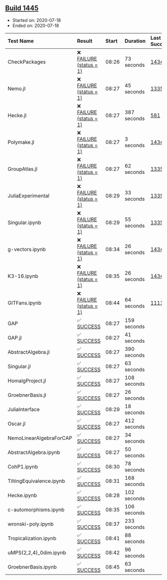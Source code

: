 ## [Build 1445](https://oscarci.mathematik.uni-kl.de/job/oscar-julia-1.4/1445/)

* Started on: 2020-07-18
* Ended on: 2020-07-18

| Test Name    | Result | Start | Duration | Last Success | First Failure |
|:-------------|:-------|:------|:---------|:-------------|:--------------|
| CheckPackages | ❌ [FAILURE (status = 1)](https://oscarci.mathematik.uni-kl.de/job/oscar-julia-1.4/1445/artifact/logs/build-1445/CheckPackages.log) | 08:26 | 73 seconds | [1434](https://oscarci.mathematik.uni-kl.de/job/oscar-julia-1.4/1434/) | [1435](https://oscarci.mathematik.uni-kl.de/job/oscar-julia-1.4/1435/) |
| Nemo.jl | ❌ [FAILURE (status = 1)](https://oscarci.mathematik.uni-kl.de/job/oscar-julia-1.4/1445/artifact/logs/build-1445/Nemo.jl.log) | 08:27 | 45 seconds | [1335](https://oscarci.mathematik.uni-kl.de/job/oscar-julia-1.4/1335/) | [1336](https://oscarci.mathematik.uni-kl.de/job/oscar-julia-1.4/1336/) |
| Hecke.jl | ❌ [FAILURE (status = 1)](https://oscarci.mathematik.uni-kl.de/job/oscar-julia-1.4/1445/artifact/logs/build-1445/Hecke.jl.log) | 08:27 | 387 seconds | [581](https://oscarci.mathematik.uni-kl.de/job/oscar-julia-1.4/581/) | [582](https://oscarci.mathematik.uni-kl.de/job/oscar-julia-1.4/582/) |
| Polymake.jl | ❌ [FAILURE (status = 1)](https://oscarci.mathematik.uni-kl.de/job/oscar-julia-1.4/1445/artifact/logs/build-1445/Polymake.jl.log) | 08:27 | 3 seconds | [1434](https://oscarci.mathematik.uni-kl.de/job/oscar-julia-1.4/1434/) | [1435](https://oscarci.mathematik.uni-kl.de/job/oscar-julia-1.4/1435/) |
| GroupAtlas.jl | ❌ [FAILURE (status = 1)](https://oscarci.mathematik.uni-kl.de/job/oscar-julia-1.4/1445/artifact/logs/build-1445/GroupAtlas.jl.log) | 08:27 | 62 seconds | [1335](https://oscarci.mathematik.uni-kl.de/job/oscar-julia-1.4/1335/) | [1336](https://oscarci.mathematik.uni-kl.de/job/oscar-julia-1.4/1336/) |
| JuliaExperimental | ❌ [FAILURE (status = 1)](https://oscarci.mathematik.uni-kl.de/job/oscar-julia-1.4/1445/artifact/logs/build-1445/JuliaExperimental.log) | 08:29 | 33 seconds | [1335](https://oscarci.mathematik.uni-kl.de/job/oscar-julia-1.4/1335/) | [1336](https://oscarci.mathematik.uni-kl.de/job/oscar-julia-1.4/1336/) |
| Singular.ipynb | ❌ [FAILURE (status = 1)](https://oscarci.mathematik.uni-kl.de/job/oscar-julia-1.4/1445/artifact/logs/build-1445/Singular.ipynb.log) | 08:29 | 55 seconds | [1335](https://oscarci.mathematik.uni-kl.de/job/oscar-julia-1.4/1335/) | [1336](https://oscarci.mathematik.uni-kl.de/job/oscar-julia-1.4/1336/) |
| g-vectors.ipynb | ❌ [FAILURE (status = 1)](https://oscarci.mathematik.uni-kl.de/job/oscar-julia-1.4/1445/artifact/logs/build-1445/g-vectors.ipynb.log) | 08:34 | 26 seconds | [1434](https://oscarci.mathematik.uni-kl.de/job/oscar-julia-1.4/1434/) | [1435](https://oscarci.mathematik.uni-kl.de/job/oscar-julia-1.4/1435/) |
| K3-16.ipynb | ❌ [FAILURE (status = 1)](https://oscarci.mathematik.uni-kl.de/job/oscar-julia-1.4/1445/artifact/logs/build-1445/K3-16.ipynb.log) | 08:35 | 26 seconds | [1434](https://oscarci.mathematik.uni-kl.de/job/oscar-julia-1.4/1434/) | [1435](https://oscarci.mathematik.uni-kl.de/job/oscar-julia-1.4/1435/) |
| GITFans.ipynb | ❌ [FAILURE (status = 1)](https://oscarci.mathematik.uni-kl.de/job/oscar-julia-1.4/1445/artifact/logs/build-1445/GITFans.ipynb.log) | 08:44 | 64 seconds | [1111](https://oscarci.mathematik.uni-kl.de/job/oscar-julia-1.4/1111/) | [1112](https://oscarci.mathematik.uni-kl.de/job/oscar-julia-1.4/1112/) |
| GAP | ✅ [SUCCESS](https://oscarci.mathematik.uni-kl.de/job/oscar-julia-1.4/1445/artifact/logs/build-1445/GAP.log) | 08:27 | 159 seconds |  |  |
| GAP.jl | ✅ [SUCCESS](https://oscarci.mathematik.uni-kl.de/job/oscar-julia-1.4/1445/artifact/logs/build-1445/GAP.jl.log) | 08:27 | 41 seconds |  |  |
| AbstractAlgebra.jl | ✅ [SUCCESS](https://oscarci.mathematik.uni-kl.de/job/oscar-julia-1.4/1445/artifact/logs/build-1445/AbstractAlgebra.jl.log) | 08:27 | 390 seconds |  |  |
| Singular.jl | ✅ [SUCCESS](https://oscarci.mathematik.uni-kl.de/job/oscar-julia-1.4/1445/artifact/logs/build-1445/Singular.jl.log) | 08:27 | 63 seconds |  |  |
| HomalgProject.jl | ✅ [SUCCESS](https://oscarci.mathematik.uni-kl.de/job/oscar-julia-1.4/1445/artifact/logs/build-1445/HomalgProject.jl.log) | 08:27 | 108 seconds |  |  |
| GroebnerBasis.jl | ✅ [SUCCESS](https://oscarci.mathematik.uni-kl.de/job/oscar-julia-1.4/1445/artifact/logs/build-1445/GroebnerBasis.jl.log) | 08:27 | 26 seconds |  |  |
| JuliaInterface | ✅ [SUCCESS](https://oscarci.mathematik.uni-kl.de/job/oscar-julia-1.4/1445/artifact/logs/build-1445/JuliaInterface.log) | 08:29 | 18 seconds |  |  |
| Oscar.jl | ✅ [SUCCESS](https://oscarci.mathematik.uni-kl.de/job/oscar-julia-1.4/1445/artifact/logs/build-1445/Oscar.jl.log) | 08:27 | 412 seconds |  |  |
| NemoLinearAlgebraForCAP | ✅ [SUCCESS](https://oscarci.mathematik.uni-kl.de/job/oscar-julia-1.4/1445/artifact/logs/build-1445/NemoLinearAlgebraForCAP.log) | 08:27 | 34 seconds |  |  |
| AbstractAlgebra.ipynb | ✅ [SUCCESS](https://oscarci.mathematik.uni-kl.de/job/oscar-julia-1.4/1445/artifact/logs/build-1445/AbstractAlgebra.ipynb.log) | 08:27 | 50 seconds |  |  |
| CohP1.ipynb | ✅ [SUCCESS](https://oscarci.mathematik.uni-kl.de/job/oscar-julia-1.4/1445/artifact/logs/build-1445/CohP1.ipynb.log) | 08:30 | 78 seconds |  |  |
| TiltingEquivalence.ipynb | ✅ [SUCCESS](https://oscarci.mathematik.uni-kl.de/job/oscar-julia-1.4/1445/artifact/logs/build-1445/TiltingEquivalence.ipynb.log) | 08:31 | 168 seconds |  |  |
| Hecke.ipynb | ✅ [SUCCESS](https://oscarci.mathematik.uni-kl.de/job/oscar-julia-1.4/1445/artifact/logs/build-1445/Hecke.ipynb.log) | 08:28 | 102 seconds |  |  |
| c-automorphisms.ipynb | ✅ [SUCCESS](https://oscarci.mathematik.uni-kl.de/job/oscar-julia-1.4/1445/artifact/logs/build-1445/c-automorphisms.ipynb.log) | 08:35 | 106 seconds |  |  |
| wronski-poly.ipynb | ✅ [SUCCESS](https://oscarci.mathematik.uni-kl.de/job/oscar-julia-1.4/1445/artifact/logs/build-1445/wronski-poly.ipynb.log) | 08:37 | 233 seconds |  |  |
| Tropicalization.ipynb | ✅ [SUCCESS](https://oscarci.mathematik.uni-kl.de/job/oscar-julia-1.4/1445/artifact/logs/build-1445/Tropicalization.ipynb.log) | 08:41 | 88 seconds |  |  |
| uMPS(2,2,4)_0dim.ipynb | ✅ [SUCCESS](https://oscarci.mathematik.uni-kl.de/job/oscar-julia-1.4/1445/artifact/logs/build-1445/uMPS-2-2-4-_0dim.ipynb.log) | 08:42 | 96 seconds |  |  |
| GroebnerBasis.ipynb | ✅ [SUCCESS](https://oscarci.mathematik.uni-kl.de/job/oscar-julia-1.4/1445/artifact/logs/build-1445/GroebnerBasis.ipynb.log) | 08:45 | 63 seconds |  |  |
